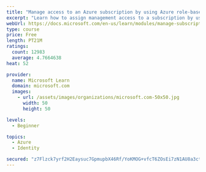 ```yaml
---
title: "Manage access to an Azure subscription by using Azure role-based access control (RBAC)"
excerpt: "Learn how to assign management access to a subscription by using Azure role-based access control."
webUrl: https://docs.microsoft.com/en-us/learn/modules/manage-subscription-access-azure-rbac/
type: course
price: Free
length: PT21M
ratings:
  count: 12983
  average: 4.7664638
heat: 52

provider:
  name: Microsoft Learn
  domain: microsoft.com
  images:
    - url: /assets/images/organizations/microsoft.com-50x50.jpg
      width: 50
      height: 50

levels:
  - Beginner

topics:
  - Azure
  - Identity

secured: "z7Flzck7yrf2H2Eaysuc7GpmupbX46Rf/YoKMOG+vfcT6ZOsEi7zN1AU8a3ctHE/C6bh5s0YLJUeUEQOCXsKd1sfKPBlipTW8RFxB4C6RszeRGjSBd//TUbg4sQL1XCnwgtrn4g7yBh/Nwgjt7rsx5wc4/J3+Pn9lXBviJ0I52AG2Hy8UOvu3TvNxQEeqUP2pgw4PytbKqr9Ck+zHdWKkTkKI1UROXilNIkivPAu3Z/NsQnKIfLMLqz91RKYNkmfsbO5hfWVImLq/ASB5TVwSSXRA1M71GSRfJGuOQAdk2KOuyH0snczV9hi3Up5JweqpvhOH0akjNm7CXHaRovgMrjDMQviAEROwWqLGBXUIwXMKGenYejMw3G5QOut+uAHK/tjvCPh3SJkoyB1Nh7iQo7Eyl0tHtb+/0elovQNHNL8rw7nBECoVvgkoRcgNql/;3XmhiiV2j5mMh7qhqZOnOw=="
---
```


